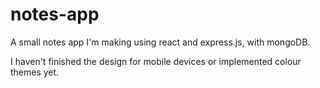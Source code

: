 # notes-app
A small notes app I'm making using react and express.js, with mongoDB.

I haven't finished the design for mobile devices or implemented colour themes yet.

